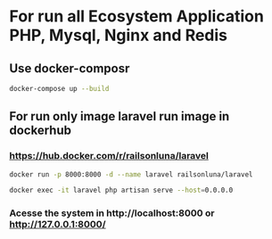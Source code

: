 # For run all Ecosystem Application PHP, Mysql, Nginx and Redis 
## Use docker-composr
```bash
docker-compose up --build
```

## For run only image laravel run image in dockerhub 
### https://hub.docker.com/r/railsonluna/laravel
```bash
docker run -p 8000:8000 -d --name laravel railsonluna/laravel

docker exec -it laravel php artisan serve --host=0.0.0.0
```

### Acesse the system in http://localhost:8000 or http://127.0.0.1:8000/

